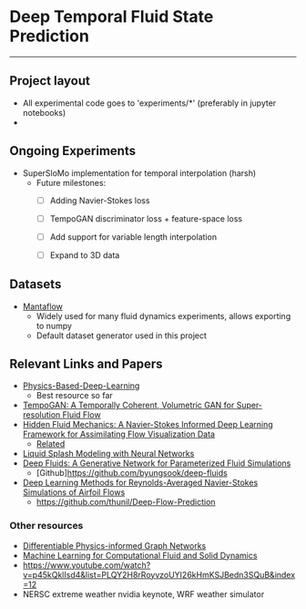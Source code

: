 # Deep Temporal Fluid State Prediction
----------------------------------------------------

## Project layout

- All experimental code goes to 'experiments/*' (preferably in jupyter notebooks)
- 

## Ongoing Experiments
- SuperSloMo implementation for temporal interpolation (harsh)
    - Future milestones:
        - [ ] Adding Navier-Stokes loss
        - [ ] TempoGAN discriminator loss + feature-space loss
        - [ ] Add support for variable length interpolation
        - [ ] Expand to 3D data


## Datasets
- [Mantaflow](http://mantaflow.com/)
    - Widely used for many fluid dynamics experiments, allows exporting to numpy
    - Default dataset generator used in this project

## Relevant Links and Papers
- [Physics-Based-Deep-Learning](https://github.com/thunil/Physics-Based-Deep-Learning)
    - Best resource so far
- [TempoGAN: A Temporally Coherent, Volumetric GAN for Super-resolution Fluid Flow](https://arxiv.org/pdf/1801.09710.pdf)
- [Hidden Fluid Mechanics: A Navier-Stokes Informed Deep Learning Framework for Assimilating Flow Visualization Data](https://arxiv.org/abs/1808.04327)
    - [Related](http://www.dam.brown.edu/people/mraissi/research/1_physics_informed_neural_networks/)
- [Liquid Splash Modeling with Neural Networks](https://arxiv.org/pdf/1704.04456.pdf)
- [Deep Fluids: A Generative Network for Parameterized Fluid Simulations](https://arxiv.org/pdf/1806.02071.pdf)
    - [Github]https://github.com/byungsook/deep-fluids
- [Deep Learning Methods for Reynolds-Averaged Navier-Stokes Simulations of Airfoil Flows](https://arxiv.org/pdf/1810.08217.pdf)
    - https://github.com/thunil/Deep-Flow-Prediction

### Other resources
- [Differentiable Physics-informed Graph Networks](https://arxiv.org/abs/1902.02950)
- [Machine Learning for Computational Fluid and Solid Dynamics](http://www.cvent.com/events/machine-learning-for-computational-fluid-and-solid-dynamics/custom-17-b2f442696c984fc5bb84e1941befe281.aspx?dvce=1)
- https://www.youtube.com/watch?v=p45kQklIsd4&list=PLQY2H8rRoyvzoUYI26kHmKSJBedn3SQuB&index=12
- NERSC extreme weather nvidia keynote, WRF weather simulator
